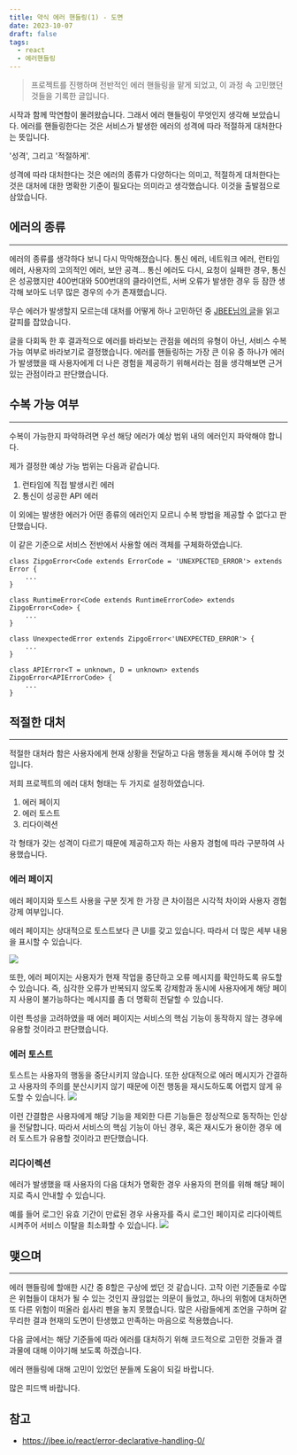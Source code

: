 ```yaml
---
title: 약식 에러 핸들링(1) - 도면
date: 2023-10-07
draft: false
tags:
  - react
  - 에러핸들링
---
```

> 프로젝트를 진행하며 전반적인 에러 핸들링을 맡게 되었고, 이 과정 속 고민했던 것들을 기록한 글입니다.
> 

시작과 함께 막연함이 몰려왔습니다. 그래서 에러 핸들링이 무엇인지 생각해 보았습니다.
에러를 핸들링한다는 것은 서비스가 발생한 에러의 성격에 따라 적절하게 대처한다는 뜻입니다.

'성격', 그리고 '적절하게'.

성격에 따라 대처한다는 것은 에러의 종류가 다양하다는 의미고, 적절하게 대처한다는 것은 대처에 대한 명확한 기준이 필요다는 의미라고 생각했습니다. 이것을 출발점으로 삼았습니다.

## 에러의 종류

---

에러의 종류를 생각하다 보니 다시 막막해졌습니다.
통신 에러, 네트워크 에러, 런타임 에러, 사용자의 고의적인 에러, 보안 공격...
통신 에러도 다시, 요청이 실패한 경우, 통신은 성공했지만 400번대와 500번대의 클라이언트, 서버 오류가 발생한 경우 등 잠깐 생각해 보아도 너무 많은 경우의 수가 존재했습니다.

무슨 에러가 발생할지 모르는데 대처를 어떻게 하나 고민하던 중 [JBEE님의 글](https://jbee.io/react/error-declarative-handling-3/)을 읽고 갈피를 잡았습니다.

글을 다회독 한 후 결과적으로 에러를 바라보는 관점을 에러의 유형이 아닌, 서비스 수복 가능 여부로 바라보기로 결정했습니다.
에러를 핸들링하는 가장 큰 이유 중 하나가 에러가 발생했을 때 사용자에게 더 나은 경험을 제공하기 위해서라는 점을 생각해보면 근거 있는 관점이라고 판단했습니다.

## 수복 가능 여부

---

수복이 가능한지 파악하려면 우선 해당 에러가 예상 범위 내의 에러인지 파악해야 합니다.

제가 결정한 예상 가능 범위는 다음과 같습니다.

1. 런타임에 직접 발생시킨 에러
2. 통신이 성공한 API 에러

이 외에는 발생한 에러가 어떤 종류의 에러인지 모르니 수복 방법을 제공할 수 없다고 판단했습니다.

이 같은 기준으로 서비스 전반에서 사용할 에러 객체를 구체화하였습니다.

```tsx
class ZipgoError<Code extends ErrorCode = 'UNEXPECTED_ERROR'> extends Error {
	...
}

class RuntimeError<Code extends RuntimeErrorCode> extends ZipgoError<Code> {
	...
}

class UnexpectedError extends ZipgoError<'UNEXPECTED_ERROR'> {
	...
}

class APIError<T = unknown, D = unknown> extends ZipgoError<APIErrorCode> {
	...
}

```

## 적절한 대처

---

적절한 대처라 함은 사용자에게 현재 상황을 전달하고 다음 행동을 제시해 주어야 할 것입니다.

저희 프로젝트의 에러 대처 형태는 두 가지로 설정하였습니다.

1. 에러 페이지
2. 에러 토스트
3. 리다이렉션

각 형태가 갖는 성격이 다르기 때문에 제공하고자 하는 사용자 경험에 따라 구분하여 사용했습니다.

### 에러 페이지

에러 페이지와 토스트 사용을 구분 짓게 한 가장 큰 차이점은 시각적 차이와 사용자 경험 강제 여부입니다.

에러 페이지는 상대적으로 토스트보다 큰 UI를 갖고 있습니다. 따라서 더 많은 세부 내용을 표시할 수 있습니다.

![](https://velog.velcdn.com/images/n0eyes/post/9a1c5674-5915-47a9-9575-583aeda674cf/image.png)

또한, 에러 페이지는 사용자가 현재 작업을 중단하고 오류 메시지를 확인하도록 유도할 수 있습니다. 즉, 심각한 오류가 반복되지 않도록 강제함과 동시에 사용자에게 해당 페이지 사용이 불가능하다는 메시지를 좀 더 명확히 전달할 수 있습니다.

이런 특성을 고려하였을 때 에러 페이지는 서비스의 핵심 기능이 동작하지 않는 경우에 유용할 것이라고 판단했습니다.

### 에러 토스트

토스트는 사용자의 행동을 중단시키지 않습니다. 또한 상대적으로 에러 메시지가 간결하고 사용자의 주의를 분산시키지 않기 때문에 이전 행동을 재시도하도록 어렵지 않게 유도할 수 있습니다.
![](https://velog.velcdn.com/images/n0eyes/post/e89a168b-cd23-48e1-bf6d-363a629ef1a7/image.gif)

이런 간결함은 사용자에게 해당 기능을 제외한 다른 기능들은 정상적으로 동작하는 인상을 전달합니다.
따라서 서비스의 핵심 기능이 아닌 경우, 혹은 재시도가 용이한 경우 에러 토스트가 유용할 것이라고 판단했습니다.

### 리다이렉션

에러가 발생했을 때 사용자의 다음 대처가 명확한 경우 사용자의 편의를 위해 해당 페이지로 즉시 안내할 수 있습니다.

예를 들어 로그인 유효 기간이 만료된 경우 사용자를 즉시 로그인 페이지로 리다이렉트 시켜주어 서비스 이탈을 최소화할 수 있습니다.
![](https://velog.velcdn.com/images/n0eyes/post/6f9ec72f-e658-4020-98d2-0c0d1d00c38a/image.gif)


## 맺으며

---

에러 핸들링에 할애한 시간 중 8할은 구상에 썼던 것 같습니다. 고작 이런 기준들로 수많은 위협들이 대처가 될 수 있는 것인지 끊임없는 의문이 들었고, 하나의 위험에 대처하면 또 다른 위험이 떠올라 쉽사리 펜을 놓지 못했습니다. 많은 사람들에게 조언을 구하며 갈무리한 결과 현재의 도면이 탄생했고 만족하는 마음으로 적용했습니다.

다음 글에서는 해당 기준들에 따라 에러를 대처하기 위해 코드적으로 고민한 것들과 결과물에 대해 이야기해 보도록 하겠습니다.

에러 핸들링에  대해 고민이 있었던 분들께 도움이 되길 바랍니다.

많은 피드백 바랍니다.

## 참고
- https://jbee.io/react/error-declarative-handling-0/